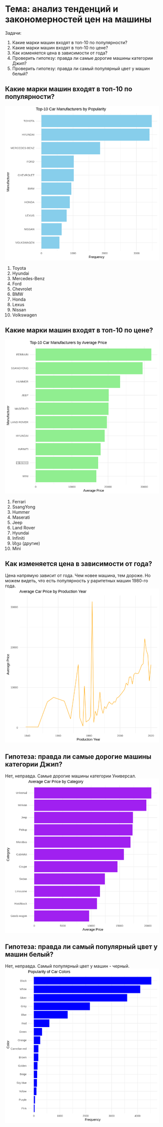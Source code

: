 # Тема: анализ тенденций и закономерностей цен на машины

Задачи:
1) Какие марки машин входят в топ-10 по популярности?
2) Какие марки машин входят в топ-10 по цене?
3) Как изменяется цена в зависимости от года?
4) Проверить гипотезу: правда ли самые дорогие машины категории Джип?
5) Проверить гипотезу: правда ли самый популярный цвет у машин белый?

## Какие марки машин входят в топ-10 по популярности?
![Top-10 Car Manufacturers by Popularity](/images/top10cars.png)
1. Toyota
2. Hyundai
3. Mercedes-Benz
4. Ford
5. Chevrolet
6. BMW
7. Honda
8. Lexus
9. Nissan
10. Volkswagen

## Какие марки машин входят в топ-10 по цене?
![Top-10 Car Manufacturers by Average Price](/images/top10price.png)
1. Ferrari
2. SsangYong
3. Hummer
4. Maserati
5. Jeep
6. Land Rover
7. Hyundai
8. Infiniti
9. სხვა (другие)
10. Mini

## Как изменяется цена в зависимости от года?
Цена напрямую зависит от года. Чем новее машина, тем дороже. Но можем видеть, что есть популярность у раритетных машин 1980-го года.
![Average Car Price by Production Year](/images/avgcar.png)

## Гипотеза: правда ли самые дорогие машины категории Джип?
Нет, неправда. Самые дорогие машины категории Универсал.
![Average Car Price by Category](/images/topcat.png)

## Гипотеза: правда ли самый популярный цвет у машин белый?
Нет, неправда. Самый популярный цвет у машин - черный.
![Popularity of Car Colors](/images/topcolors.png)
